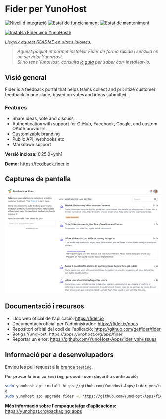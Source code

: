<!--
N.B.: Aquest README ha estat generat automàticament per <https://github.com/YunoHost/apps/tree/master/tools/readme_generator>
NO s'ha de modificar manualment.
-->

# Fider per YunoHost

[![Nivell d'integració](https://apps.yunohost.org/badge/integration/fider)](https://ci-apps.yunohost.org/ci/apps/fider/)
![Estat de funcionament](https://apps.yunohost.org/badge/state/fider)
![Estat de manteniment](https://apps.yunohost.org/badge/maintained/fider)

[![Instal·la Fider amb YunoHosth](https://install-app.yunohost.org/install-with-yunohost.svg)](https://install-app.yunohost.org/?app=fider)

*[Llegeix aquest README en altres idiomes.](./ALL_README.md)*

> *Aquest paquet et permet instal·lar Fider de forma ràpida i senzilla en un servidor YunoHost.*  
> *Si no tens YunoHost, consulta [la guia](https://yunohost.org/install) per saber com instal·lar-lo.*

## Visió general

Fider is a feedback portal that helps teams collect and prioritize customer feedback in one place, based on votes and ideas submitted.

### Features

- Share ideas, vote and discuss
- Authentication with support for GitHub, Facebook, Google, and custom OAuth providers
- Customizable branding
- Public API, webhooks etc
- Markdown support


**Versió inclosa:** 0.25.0~ynh1

**Demo:** <https://feedback.fider.io>

## Captures de pantalla

![Captures de pantalla de Fider](./doc/screenshots/screenshot.png)

## Documentació i recursos

- Lloc web oficial de l'aplicació: <https://fider.io>
- Documentació oficial per l'administrador: <https://fider.io/docs>
- Repositori oficial del codi de l'aplicació: <https://github.com/getfider/fider>
- Botiga YunoHost: <https://apps.yunohost.org/app/fider>
- Reportar un error: <https://github.com/YunoHost-Apps/fider_ynh/issues>

## Informació per a desenvolupadors

Envieu les pull request a la [branca `testing`](https://github.com/YunoHost-Apps/fider_ynh/tree/testing).

Per provar la branca `testing`, procedir com descrit a continuació:

```bash
sudo yunohost app install https://github.com/YunoHost-Apps/fider_ynh/tree/testing --debug
o
sudo yunohost app upgrade fider -u https://github.com/YunoHost-Apps/fider_ynh/tree/testing --debug
```

**Més informació sobre l'empaquetatge d'aplicacions:** <https://yunohost.org/packaging_apps>
